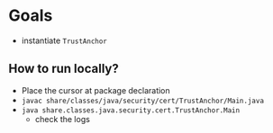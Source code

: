 # Goals
* instantiate `TrustAnchor`

## How to run locally?
* Place the cursor at package declaration
* `javac share/classes/java/security/cert/TrustAnchor/Main.java`
* `java share.classes.java.security.cert.TrustAnchor.Main`
  * check the logs

